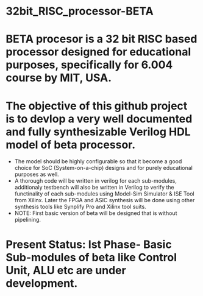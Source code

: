 # 32bit_RISC_processor-BETA
# BETA procesor is a 32 bit RISC based processor designed for educational purposes, specifically for 6.004 course by MIT, USA.
#  The objective of this github project is to devlop a very well documented and fully synthesizable Verilog HDL model of beta processor. 

- The model should be highly configurable so that it become a good choice for SoC (System-on-a-chip) designs and for purely educational purposes as well. 
- A thorough code will be written in verilog for each sub-modules, additionaly testbench will also be written in Verilog to verify the functinality of each sub-modules using Model-Sim Simulator & ISE Tool from Xilinx. Later the FPGA and ASIC synthesis will be done using other synthesis tools like Synplify Pro and Xilinx tool suits.
- NOTE: First basic version of beta will be designed that is without pipelining. 

# Present Status: Ist Phase- Basic Sub-modules of beta like Control Unit, ALU etc are under development.
